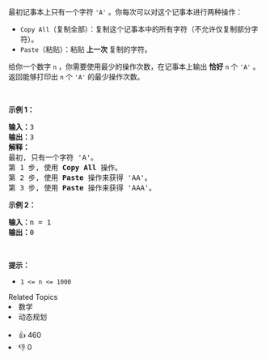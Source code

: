 <p>最初记事本上只有一个字符 <code>'A'</code> 。你每次可以对这个记事本进行两种操作：</p>

<ul>
	<li><code>Copy All</code>（复制全部）：复制这个记事本中的所有字符（不允许仅复制部分字符）。</li>
	<li><code>Paste</code>（粘贴）：粘贴<strong> 上一次 </strong>复制的字符。</li>
</ul>

<p>给你一个数字&nbsp;<code>n</code> ，你需要使用最少的操作次数，在记事本上输出 <strong>恰好</strong>&nbsp;<code>n</code>&nbsp;个 <code>'A'</code> 。返回能够打印出&nbsp;<code>n</code>&nbsp;个 <code>'A'</code> 的最少操作次数。</p>

<p>&nbsp;</p>

<p><strong>示例 1：</strong></p>

<pre>
<strong>输入：</strong>3
<strong>输出：</strong>3
<strong>解释：</strong>
最初, 只有一个字符 'A'。
第 1 步, 使用 <strong>Copy All</strong> 操作。
第 2 步, 使用 <strong>Paste </strong>操作来获得 'AA'。
第 3 步, 使用 <strong>Paste</strong> 操作来获得 'AAA'。
</pre>

<p><strong>示例 2：</strong></p>

<pre>
<strong>输入：</strong>n = 1
<strong>输出：</strong>0
</pre>

<p>&nbsp;</p>

<p><strong>提示：</strong></p>

<ul>
	<li><code>1 &lt;= n &lt;= 1000</code></li>
</ul>
<div><div>Related Topics</div><div><li>数学</li><li>动态规划</li></div></div><br><div><li>👍 460</li><li>👎 0</li></div>